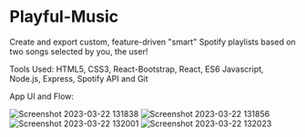 # Playful-Music

 Create and export custom, feature-driven "smart" Spotify playlists based on two songs selected by you, the user!
 
 Tools Used: HTML5, CSS3, React-Bootstrap, React, ES6 Javascript, Node.js, Express, Spotify API and Git

App UI and Flow:

![Screenshot 2023-03-22 131838](https://user-images.githubusercontent.com/42081057/226986665-36c662ba-123a-4cf8-a71f-515ea4846e3d.png)
![Screenshot 2023-03-22 131856](https://user-images.githubusercontent.com/42081057/226986667-a48cb317-4bd8-477b-a2dc-e5f270da1fd0.png)
![Screenshot 2023-03-22 132001](https://user-images.githubusercontent.com/42081057/226986669-41bd56c8-ea5f-461f-b745-3f7b87f89087.png)
![Screenshot 2023-03-22 132023](https://user-images.githubusercontent.com/42081057/226986670-69d4c3f8-e610-4ba4-9f1f-a9e45283363a.png)
